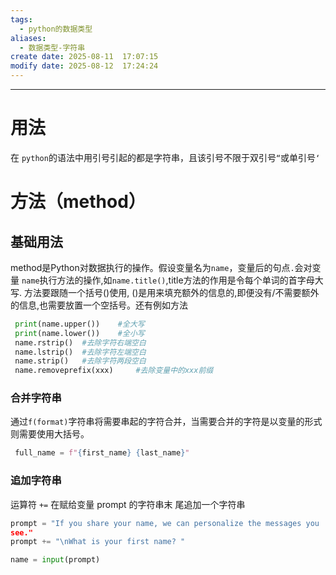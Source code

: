 ```yaml
---
tags:
  - python的数据类型
aliases:
  - 数据类型-字符串
create date: 2025-08-11  17:07:15
modify date: 2025-08-12  17:24:24
---
```

---
# 用法

在 `python`的语法中用引号引起的都是字符串，且该引号不限于双引号`“`或单引号`‘`


# 方法（method）

## 基础用法

method是Python对数据执行的操作。假设变量名为`name`，变量后的句点`.`会对变量 `name`执行方法的操作,如`name.title()`,title方法的作用是令每个单词的首字母大写. 方法要跟随一个括号()使用, ()是用来填充额外的信息的,即便没有/不需要额外的信息,也需要放置一个空括号。还有例如方法

```python
 print(name.upper())	#全大写
 print(name.lower())	#全小写
 name.rstrip()	#去除字符右端空白
 name.lstrip()	#去除字符左端空白
 name.strip()	#去除字符两段空白
 name.removeprefix(xxx)		#去除变量中的xxx前缀
```

### 合并字符串

通过`f(format)`字符串将需要串起的字符合并，当需要合并的字符是以变量的形式则需要使用大括号。
```Python
 full_name = f"{first_name} {last_name}"
```

### 追加字符串

运算符 `+=` 在赋给变量 prompt 的字符串末 尾追加⼀个字符串
```python
prompt = "If you share your name, we can personalize the messages you 
see." 
prompt += "\nWhat is your first name? " 

name = input(prompt) 
```

```python

```
